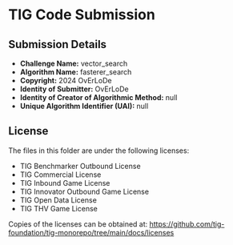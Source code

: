 # TIG Code Submission

## Submission Details

* **Challenge Name:** vector_search
* **Algorithm Name:** fasterer_search
* **Copyright:** 2024 OvErLoDe
* **Identity of Submitter:** OvErLoDe
* **Identity of Creator of Algorithmic Method:** null
* **Unique Algorithm Identifier (UAI):** null

## License

The files in this folder are under the following licenses:
* TIG Benchmarker Outbound License
* TIG Commercial License
* TIG Inbound Game License
* TIG Innovator Outbound Game License
* TIG Open Data License
* TIG THV Game License

Copies of the licenses can be obtained at:
https://github.com/tig-foundation/tig-monorepo/tree/main/docs/licenses